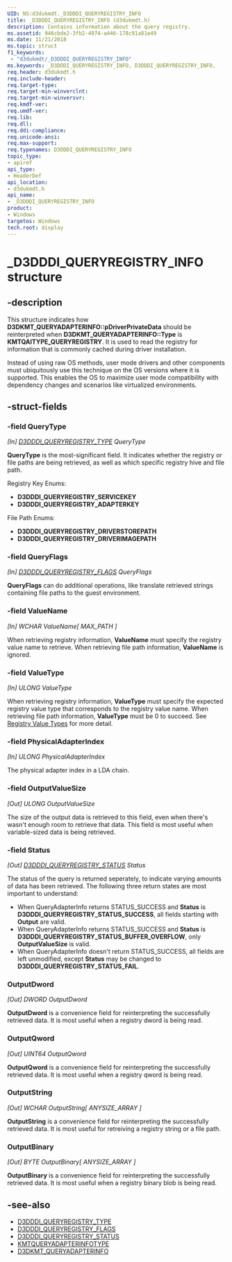 ```yaml
---
UID: NS:d3dukmdt._D3DDDI_QUERYREGISTRY_INFO
title: _D3DDDI_QUERYREGISTRY_INFO (d3dukmdt.h)
description: Contains information about the query registry.
ms.assetid: 946cbde2-3fb2-4974-a446-178c91a81e49
ms.date: 11/21/2018
ms.topic: struct
f1_keywords:
 - "d3dukmdt/_D3DDDI_QUERYREGISTRY_INFO"
ms.keywords: _D3DDDI_QUERYREGISTRY_INFO, D3DDDI_QUERYREGISTRY_INFO,
req.header: d3dukmdt.h
req.include-header:
req.target-type:
req.target-min-winverclnt:
req.target-min-winversvr:
req.kmdf-ver:
req.umdf-ver:
req.lib:
req.dll:
req.ddi-compliance:
req.unicode-ansi:
req.max-support:
req.typenames: D3DDDI_QUERYREGISTRY_INFO
topic_type:
- apiref
api_type:
- HeaderDef
api_location:
- d3dukmdt.h
api_name:
- _D3DDDI_QUERYREGISTRY_INFO
product: 
- Windows
targetos: Windows
tech.root: display
---
```


# _D3DDDI_QUERYREGISTRY_INFO structure

## -description
This structure indicates how **D3DKMT_QUERYADAPTERINFO\::pDriverPrivateData** should be reinterpreted when **D3DKMT_QUERYADAPTERINFO\::Type** is **KMTQAITYPE_QUERYREGISTRY**. 
It is used to read the registry for information that is commonly cached during driver installation.

Instead of using raw OS methods, user mode drivers and other components must ubiquitously use this technique on the OS versions where it is supported.
This enables the OS to maximize user mode compatibility with dependency changes and scenarios like virtualized environments.

## -struct-fields

### -field QueryType
*[In] [D3DDDI_QUERYREGISTRY_TYPE](ne-d3dukmdt-_d3dddi_queryregistry_type.md) QueryType*

**QueryType** is the most-significant field.
It indicates whether the registry or file paths are being retrieved, as well as which specific registry hive and file path.

Registry Key Enums:
- **D3DDDI_QUERYREGISTRY_SERVICEKEY**
- **D3DDDI_QUERYREGISTRY_ADAPTERKEY**

File Path Enums:
- **D3DDDI_QUERYREGISTRY_DRIVERSTOREPATH**
- **D3DDDI_QUERYREGISTRY_DRIVERIMAGEPATH**

### -field QueryFlags
*[In] [D3DDDI_QUERYREGISTRY_FLAGS](ns-d3dukmdt-_d3dddi_queryregistry_flags.md) QueryFlags*

**QueryFlags** can do additional operations, like translate retrieved strings containing file paths to the guest environment. 

### -field ValueName
*[In] WCHAR ValueName[ MAX\_PATH ]*

When retrieving registry information, **ValueName** must specify the registry value name to retrieve.
When retrieving file path information, **ValueName** is ignored. 

### -field ValueType
*[In] ULONG ValueType*

When retrieving registry information, **ValueType** must specify the expected registry value type that corresponds to the registry value name.
When retrieving file path information, **ValueType** must be 0 to succeed. 
See [Registry Value Types](https://docs.microsoft.com/en-us/windows/desktop/SysInfo/registry-value-types) for more detail.

### -field PhysicalAdapterIndex
*[In] ULONG PhysicalAdapterIndex*

The physical adapter index in a LDA chain.

### -field OutputValueSize
*[Out] ULONG OutputValueSize*

The size of the output data is retrieved to this field, even when there's wasn't enough room to retrieve that data.
This field is most useful when variable-sized data is being retrieved.

### -field Status
*[Out] [D3DDDI_QUERYREGISTRY_STATUS](ne-d3dukmdt-_d3dddi_queryregistry_status.md) Status*

The status of the query is returned seperately, to indicate varying amounts of data has been retrieved.
The following three return states are most important to understand:
- When QueryAdapterInfo returns STATUS_SUCCESS and **Status** is **D3DDDI_QUERYREGISTRY_STATUS_SUCCESS**, all fields starting with **Output** are valid.
- When QueryAdapterInfo returns STATUS_SUCCESS and **Status** is **D3DDDI_QUERYREGISTRY_STATUS_BUFFER_OVERFLOW**, only **OutputValueSize** is valid.
- When QueryAdapterInfo doesn't return STATUS_SUCCESS, all fields are left unmodified, except **Status** may be changed to **D3DDDI_QUERYREGISTRY_STATUS_FAIL**.

### OutputDword
*[Out] DWORD OutputDword*

**OutputDword** is a convenience field for reinterpreting the successfully retrieved data.
It is most useful when a registry dword is being read.

### OutputQword
*[Out] UINT64 OutputQword*

**OutputQword** is a convenience field for reinterpreting the successfully retrieved data.
It is most useful when a registry qword is being read.

### OutputString
*[Out] WCHAR OutputString[ ANYSIZE\_ARRAY ]*

**OutputString** is a convenience field for reinterpreting the successfully retrieved data.
It is most useful for retreiving a registry string or a file path.

### OutputBinary
*[Out] BYTE OutputBinary[ ANYSIZE\_ARRAY ]*

**OutputBinary** is a convenience field for reinterpreting the successfully retrieved data.
It is most useful when a registry binary blob is being read.

## -see-also
- [D3DDDI_QUERYREGISTRY_TYPE](ne-d3dukmdt-_d3dddi_queryregistry_type.md)
- [D3DDDI_QUERYREGISTRY_FLAGS](ns-d3dukmdt-_d3dddi_queryregistry_flags.md)
- [D3DDDI_QUERYREGISTRY_STATUS](ne-d3dukmdt-_d3dddi_queryregistry_status.md)
- [KMTQUERYADAPTERINFOTYPE](../d3dkmthk/ne-d3dkmthk-_kmtqueryadapterinfotype.md)
- [D3DKMT_QUERYADAPTERINFO](../d3dkmthk/ns-d3dkmthk-_d3dkmt_queryadapterinfo.md)
